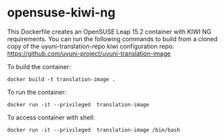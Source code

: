 # opensuse-kiwi-ng

This Dockerfile creates an OpenSUSE Leap 15.2 container with KIWI NG requirements. You can run the following commands to build from a cloned copy of the uyuni-translation-repo kiwi configuration repo: https://github.com/uyuni-project/uyuni-translation-image


To build the container: 

```docker build -t translation-image .```

To run the container:

```docker run -it --privileged  translation-image```

To access container with shell: 

```docker run -it --privileged  translation-image /bin/bash``` 

